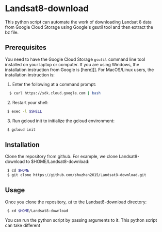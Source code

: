 # Landsat8-download
This python script can automate the work of downloading Landsat 8 data
from Google Cloud Storage using Google's gsutil tool and then extract the bz file.

## Prerequisites
You need to have the Google Cloud Storage `gsutil` command line tool 
installed on your laptop or computer. If you are using Windows, the 
installation instruction from Google is [here][]. For MacOS/Linux users, 
the installation instruction is:

1. Enter the following at a command prompt:
```sh
  $ curl https://sdk.cloud.google.com | bash
 ```
 2. Restart your shell:
 ```sh
  $ exec -l $SHELL
 ```
 3. Run gcloud init to initialize the gcloud environment:
 ```sh
  $ gcloud init
 ```
 
 ## Installation 
 Clone the repository from github. For example, we clone Landsat8-download to $HOME/Landsat8-download:
 ```sh
  $ cd $HOME
  $ git clone https://github.com/shuzhan2015/Landsat8-download.git
 ```

 ## Usage 
 Once you clone the repository, `cd` to the Landsat8-download directory:
 ```sh
  $ cd $HOME/Landsat8-download
 ```
 You can run the python script by passing arguments to it. This python script can take different 
